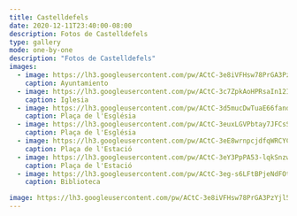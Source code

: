```yaml
---
title: Castelldefels
date: 2020-12-11T23:40:00-08:00
description: Fotos de Castelldefels
type: gallery
mode: one-by-one
description: "Fotos de Castelldefels"
images:
  - image: https://lh3.googleusercontent.com/pw/ACtC-3e8iVFHsw78PrGA3PzYjl5--VagB-e2lUNW2i8yCVcgz7jOD6pHUVkW4RhYkuDOHH8lo7imuGRgbqqFsgVs_7ni7_ARtaBtBXJV_vQ7KHuxcV3_bGWWOL2E2dFryWlfpwjD56_s965JmbqUpTU9rnI=w1669-h868-no?authuser=3"
    caption: Ayuntamiento
  - image: https://lh3.googleusercontent.com/pw/ACtC-3c7ZpkAoHPRsaIn12Ipg-L-DPjO4D_0Ensct6kdV41ivgs3pAbiIk9QIg0bU6KrnKUC875M3ZhUttYlB7_StLZjOVs6F6PoMjoqLVbVnm887a8EYawtRImSYYweWrKupnQgwBdPljjinKymkozrdO4=w1449-h868-no?authuser=3
    caption: Iglesia
  - image: https://lh3.googleusercontent.com/pw/ACtC-3d5mucDwTuaE66fandBCq-LipeB8Ud1MRVfIGwSEbTnfZDZE0suBsaH2wtwuGGVWTWscwwyPEnVMsQR60OFQmpPPnUIngY2WSxssz-b7gJ7X36-8XoU9MgCzMHfiPalDWp53AL80i1ai5kJDoRswVk=w1627-h868-no?authuser=3
    caption: Plaça de l'Església
  - image: https://lh3.googleusercontent.com/pw/ACtC-3euxLGVPbtay7JFCsSjym5aqxmkb7IUm3wFNXFDMufzIvnY4DvKaDlWV_3jX-qTPBxBxrtPMpUfk__fGAzoLjZKHlOx-LA9g2HtKY3Yb6lNHvg03rBj9B-6XbON4ckwD42_lt-sXOhAzbS5AP1oBC4=w1560-h868-no?authuser=3
    caption: Plaça de l'Església    
  - image: https://lh3.googleusercontent.com/pw/ACtC-3eE8wrnpcjdfqWRCYCcN5mAr8I599ylEy6v36iTQCHjpL1rfN9CizpXS-m71DgthCZIOsV9VtJ3yZOnq222aMIyn2Baoa3QrjU_IbJ9-cLfcswIT_mED8ROCk_gNRv_VsmoFANLZutSFUYLYIdrdXg=w1797-h868-no?authuser=3
    caption: Plaça de l'Estació
  - image: https://lh3.googleusercontent.com/pw/ACtC-3eY3PpPA53-lqkSnzwY5n5XIUbNXi8fsus_IpmZr3wYoa0zBx4L7_jx6aMKyVeCstNa3UXeldTjVrOhClp9X69Ed42tAj4719u0lco_OHPbQIGFSRemRiFbNPf6wnTG7xulnLEkHXIpPqrhRhUEOJw=w1638-h868-no?authuser=3
    caption: Plaça de l'Estació  
  - image: https://lh3.googleusercontent.com/pw/ACtC-3eg-s6LFtBPjeNdFOtMLcvwiCzBmfzmEwsREEcg2wMzozVTBs5GkyMifwgDj4cv5lcCjp_8ic7Wt_o55ykiRLWryPoHnxBqf_OOyAjSilsZw85ig9GU0BYexianUqzi8EeA4Ce2QYry731A00PYBWQ=w1158-h868-no?authuser=3
    caption: Biblioteca      

image: https://lh3.googleusercontent.com/pw/ACtC-3e8iVFHsw78PrGA3PzYjl5--VagB-e2lUNW2i8yCVcgz7jOD6pHUVkW4RhYkuDOHH8lo7imuGRgbqqFsgVs_7ni7_ARtaBtBXJV_vQ7KHuxcV3_bGWWOL2E2dFryWlfpwjD56_s965JmbqUpTU9rnI=w1669-h868-no?authuser=3
---
```

